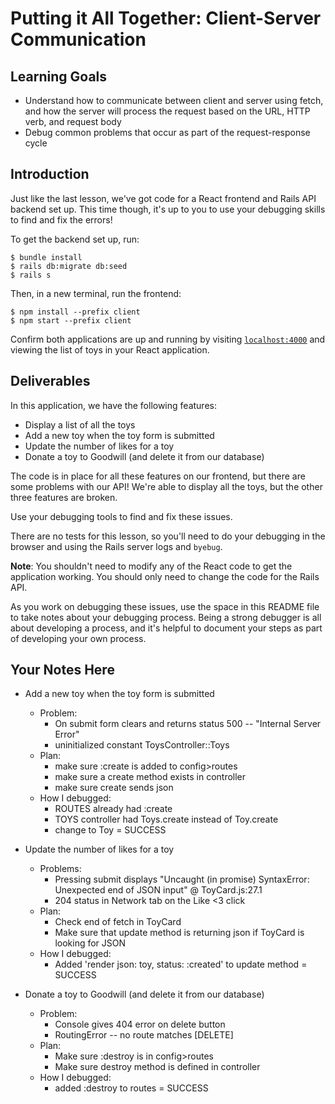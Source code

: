 # Putting it All Together: Client-Server Communication

## Learning Goals

- Understand how to communicate between client and server using fetch, and how
  the server will process the request based on the URL, HTTP verb, and request
  body
- Debug common problems that occur as part of the request-response cycle

## Introduction

Just like the last lesson, we've got code for a React frontend and Rails API
backend set up. This time though, it's up to you to use your debugging skills to
find and fix the errors!

To get the backend set up, run:

```console
$ bundle install
$ rails db:migrate db:seed
$ rails s
```

Then, in a new terminal, run the frontend:

```console
$ npm install --prefix client
$ npm start --prefix client
```

Confirm both applications are up and running by visiting
[`localhost:4000`](http://localhost:4000) and viewing the list of toys in your
React application.

## Deliverables

In this application, we have the following features:

- Display a list of all the toys
- Add a new toy when the toy form is submitted
- Update the number of likes for a toy
- Donate a toy to Goodwill (and delete it from our database)

The code is in place for all these features on our frontend, but there are some
problems with our API! We're able to display all the toys, but the other three
features are broken.

Use your debugging tools to find and fix these issues.

There are no tests for this lesson, so you'll need to do your debugging in the
browser and using the Rails server logs and `byebug`.

**Note**: You shouldn't need to modify any of the React code to get the
application working. You should only need to change the code for the Rails API.

As you work on debugging these issues, use the space in this README file to take
notes about your debugging process. Being a strong debugger is all about
developing a process, and it's helpful to document your steps as part of
developing your own process.

## Your Notes Here

- Add a new toy when the toy form is submitted
  - Problem:
     - On submit form clears and returns status 500 -- "Internal Server Error"
     - uninitialized constant ToysController::Toys
  - Plan: 
     - make sure :create is added to config>routes
     - make sure a create method exists in controller
     - make sure create sends json
  - How I debugged:
     - ROUTES already had :create
     - TOYS controller had Toys.create instead of Toy.create
     - change to Toy = SUCCESS

- Update the number of likes for a toy
  - Problems: 
      - Pressing submit displays "Uncaught (in promise) SyntaxError: Unexpected end of JSON input" @ ToyCard.js:27.1
      - 204 status in Network tab on the Like <3 click
  - Plan: 
      - Check end of fetch in ToyCard
      - Make sure that update method is returning json if ToyCard is looking for JSON
  - How I debugged:
      - Added 'render json: toy, status: :created' to update method = SUCCESS

- Donate a toy to Goodwill (and delete it from our database)
  - Problem:
      - Console gives 404 error on delete button
      - RoutingError -- no route matches [DELETE]
  - Plan: 
      - Make sure :destroy is in config>routes
      - Make sure destroy method is defined in controller
  - How I debugged:
      - added :destroy to routes = SUCCESS